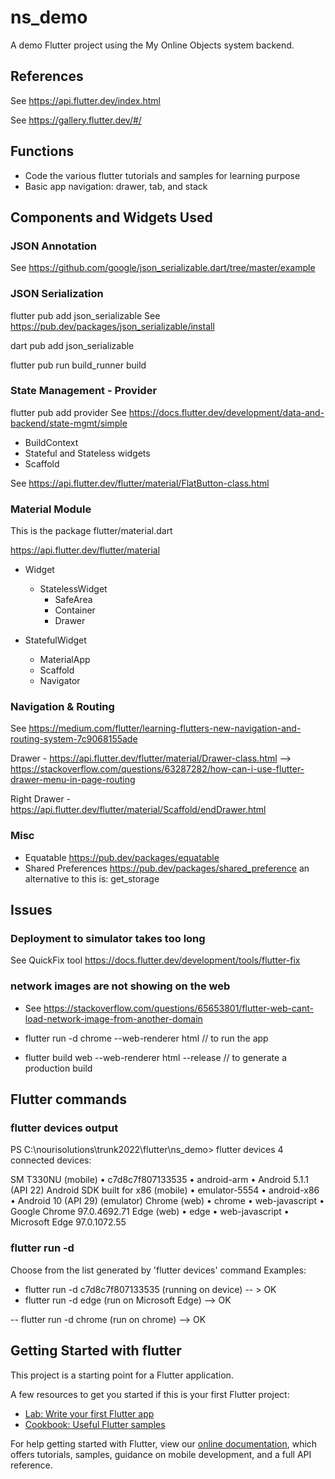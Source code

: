 # ns_demo

A demo Flutter project using the My Online Objects system backend.

## References

See <https://api.flutter.dev/index.html>

See <https://gallery.flutter.dev/#/>

## Functions

- Code the various flutter tutorials and samples for learning purpose
- Basic app navigation: drawer, tab, and stack

## Components and Widgets Used

### JSON Annotation

See <https://github.com/google/json_serializable.dart/tree/master/example>

### JSON Serialization

flutter pub add json_serializable
See <https://pub.dev/packages/json_serializable/install>

dart pub add json_serializable

flutter pub run build_runner build

### State Management - Provider

flutter pub add provider
See <https://docs.flutter.dev/development/data-and-backend/state-mgmt/simple>

- BuildContext
- Stateful and Stateless widgets
- Scaffold

See <https://api.flutter.dev/flutter/material/FlatButton-class.html>

### Material Module

This is the package flutter/material.dart

https://api.flutter.dev/flutter/material

- Widget
  - StatelessWidget
    - SafeArea
    - Container
    - Drawer

- StatefulWidget
  - MaterialApp
  - Scaffold
  - Navigator

### Navigation & Routing

See <https://medium.com/flutter/learning-flutters-new-navigation-and-routing-system-7c9068155ade>

Drawer - <https://api.flutter.dev/flutter/material/Drawer-class.html>
  --> https://stackoverflow.com/questions/63287282/how-can-i-use-flutter-drawer-menu-in-page-routing

Right Drawer - https://api.flutter.dev/flutter/material/Scaffold/endDrawer.html

### Misc

- Equatable <https://pub.dev/packages/equatable>
- Shared Preferences <https://pub.dev/packages/shared_preference>
  an alternative to this is: get_storage

## Issues

### Deployment to simulator takes too long

See QuickFix tool <https://docs.flutter.dev/development/tools/flutter-fix>

### network images are not showing on the web

- See <https://stackoverflow.com/questions/65653801/flutter-web-cant-load-network-image-from-another-domain>

- flutter run -d chrome --web-renderer html // to run the app

- flutter build web --web-renderer html --release // to generate a production build

## Flutter commands

### flutter devices output

PS C:\nourisolutions\trunk2022\flutter\ns_demo> flutter devices
4 connected devices:

SM T330NU (mobile)                 • c7d8c7f807133535 • android-arm    • Android 5.1.1 (API 22)
Android SDK built for x86 (mobile) • emulator-5554    • android-x86    • Android 10 (API 29) (emulator)
Chrome (web)                       • chrome           • web-javascript • Google Chrome 97.0.4692.71
Edge (web)                         • edge             • web-javascript • Microsoft Edge 97.0.1072.55

### flutter run -d <device>

Choose from the list generated by 'flutter devices' command
Examples:

- flutter run -d c7d8c7f807133535 (running on device)
    -- > OK
- flutter run -d edge (run on Microsoft Edge)
    --> OK

-- flutter run -d chrome (run on chrome)
    --> OK

## Getting Started with flutter

This project is a starting point for a Flutter application.

A few resources to get you started if this is your first Flutter project:

- [Lab: Write your first Flutter app](https://flutter.dev/docs/get-started/codelab)
- [Cookbook: Useful Flutter samples](https://flutter.dev/docs/cookbook)

For help getting started with Flutter, view our
[online documentation](https://flutter.dev/docs), which offers tutorials,
samples, guidance on mobile development, and a full API reference.
